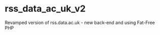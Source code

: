 rss_data_ac_uk_v2
=================

Revamped version of rss.data.ac.uk - new back-end and using Fat-Free PHP

